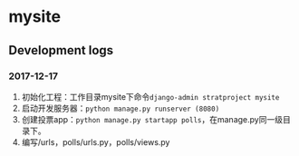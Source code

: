 # mysite

## Development logs

### 2017-12-17
1. 初始化工程：工作目录mysite下命令`django-admin stratproject mysite`
2. 启动开发服务器：`python manage.py runserver (8080)`
3. 创建投票app：`python manage.py startapp polls`，在manage.py同一级目录下。
4. 编写/urls，polls/urls.py，polls/views.py